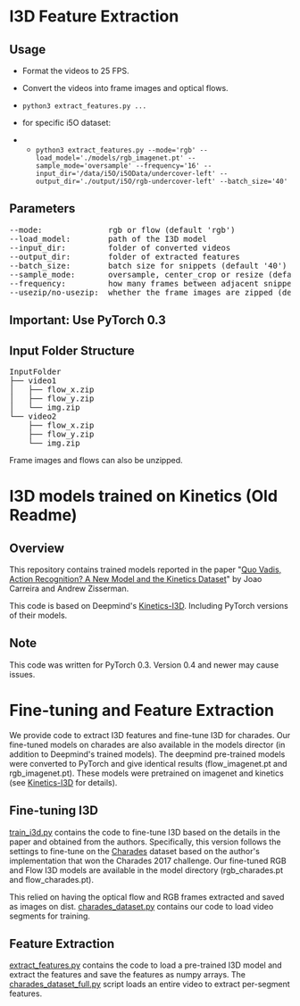 # I3D Feature Extraction

## Usage
* Format the videos to 25 FPS.
* Convert the videos into frame images and optical flows.
* `python3 extract_features.py ...`

* for specific i5O dataset:
* * `python3 extract_features.py --mode='rgb' --load_model='./models/rgb_imagenet.pt' --sample_mode='oversample' --frequency='16' --input_dir='/data/i5O/i5OData/undercover-left' --output_dir='./output/i5O/rgb-undercover-left' --batch_size='40'`


## Parameters
<pre>
--mode:              rgb or flow (default 'rgb')
--load_model:        path of the I3D model
--input_dir:         folder of converted videos
--output_dir:        folder of extracted features
--batch_size:        batch size for snippets (default '40')
--sample_mode:       oversample, center_crop or resize (default 'oversample')
--frequency:         how many frames between adjacent snippet (default '16')
--usezip/no-usezip:  whether the frame images are zipped (default 'False')
</pre>

## Important: Use PyTorch 0.3

## Input Folder Structure
<pre>
InputFolder
├── video1
│   ├── flow_x.zip
│   ├── flow_y.zip
│   └── img.zip
└── video2
    ├── flow_x.zip
    ├── flow_y.zip
    └── img.zip
</pre>
Frame images and flows can also be unzipped.



# I3D models trained on Kinetics (Old Readme)

## Overview

This repository contains trained models reported in the paper "[Quo Vadis,
Action Recognition? A New Model and the Kinetics
Dataset](https://arxiv.org/abs/1705.07750)" by Joao Carreira and Andrew
Zisserman.

This code is based on Deepmind's [Kinetics-I3D](https://github.com/deepmind/kinetics-i3d). Including PyTorch versions of their models.

## Note
This code was written for PyTorch 0.3. Version 0.4 and newer may cause issues.


# Fine-tuning and Feature Extraction
We provide code to extract I3D features and fine-tune I3D for charades. Our fine-tuned models on charades are also available in the models director (in addition to Deepmind's trained models). The deepmind pre-trained models were converted to PyTorch and give identical results (flow_imagenet.pt and rgb_imagenet.pt). These models were pretrained on imagenet and kinetics (see [Kinetics-I3D](https://github.com/deepmind/kinetics-i3d) for details). 

## Fine-tuning I3D
[train_i3d.py](train_i3d.py) contains the code to fine-tune I3D based on the details in the paper and obtained from the authors. Specifically, this version follows the settings to fine-tune on the [Charades](allenai.org/plato/charades/) dataset based on the author's implementation that won the Charades 2017 challenge. Our fine-tuned RGB and Flow I3D models are available in the model directory (rgb_charades.pt and flow_charades.pt).

This relied on having the optical flow and RGB frames extracted and saved as images on dist. [charades_dataset.py](charades_dataset.py) contains our code to load video segments for training.

## Feature Extraction
[extract_features.py](extract_features.py) contains the code to load a pre-trained I3D model and extract the features and save the features as numpy arrays. The [charades_dataset_full.py](charades_dataset_full.py) script loads an entire video to extract per-segment features.
